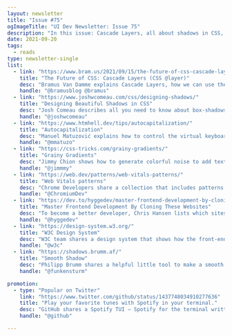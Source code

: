 ```yaml
---
layout: newsletter
title: "Issue #75"
ogImageTitle: "UI Dev Newsletter: Issue 75"
description: "In this issue: Cascade Layers, all about shadows in CSS, W3C Design System, and more."
date: 2021-09-20
tags:
  - reads
type: newsletter-single
list:
  - link: "https://www.bram.us/2021/09/15/the-future-of-css-cascade-layers-css-at-layer/"
    title: "The Future of CSS: Cascade Layers (CSS @layer)"
    desc: "Bramus Van Damme explains Cascade Layers, how we can use them, and what benefits they bring."
    handle: "@bramusblog @bramus"
  - link: "https://www.joshwcomeau.com/css/designing-shadows/"
    title: "Designing Beautiful Shadows in CSS"
    desc: "Josh Comeau describes all you need to know about box-shadows, from theory to practical examples."
    handle: "@joshwcomeau"
  - link: "https://www.htmhell.dev/tips/autocapitalization/"
    title: "Autocapitalization"
    desc: "Manuel Matuzović explains how to control the virtual keyboard's capitalization of words and characters by default."
    handle: "@mmatuzo"
  - link: "https://css-tricks.com/grainy-gradients/"
    title: "Grainy Gradients"
    desc: "Jimmy Chion shows how to generate colorful noise to add texture to a gradient with only a tiny amount of CSS and SVG."
    handle: "@jimmmy"
  - link: "https://web.dev/patterns/web-vitals-patterns/"
    title: "Web Vitals patterns"
    desc: "Chrome Developers share a collection that includes patterns that are often tricky to implement without hurting your Core Web Vitals scores."
    handle: "@ChromiumDev"
  - link: "https://dev.to/hyggedev/master-frontend-development-by-cloning-these-websites-1m08"
    title: "Master Frontend Development By Cloning These Websites"
    desc: "To become a better developer, Chris Hansen lists which sites you should try to clone and incorporate functionality, like modals and dropdowns."
    handle: "@hyggedev"
  - link: "https://design-system.w3.org/"
    title: "W3C Design System"
    desc: "W3C team shares a design system that shows how the front-end assets (CSS and JavaScript) are organized and compiled for their site."
    handle: "@w3c"
  - link: "https://shadows.brumm.af/"
    title: "Smooth Shadow"
    desc: "Philipp Brumm shares a helpful little tool to make a smooth shadow."
    handle: "@funkensturm"

promotion:
  - type: "Popular on Twitter"
    link: "https://www.twitter.com/github/status/1437748034910277636"
    title: "Play your favorite tunes with Spotify in your terminal."
    desc: "GitHub shares a Spotify TUI — Spotify for the terminal written in Rust."
    handle: "@github"

---
```

